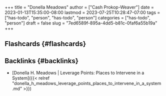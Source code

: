 +++
title = "Donella Meadows"
author = ["Cash Prokop-Weaver"]
date = 2023-01-13T15:35:00-08:00
lastmod = 2023-07-25T10:28:47-07:00
tags = ["has-todo", "person", "has-todo", "person"]
categories = ["has-todo", "person"]
draft = false
slug = "7ed6589f-895a-4dd5-b81c-0faf6a55b19a"
+++

## Flashcards {#flashcards}


## Backlinks {#backlinks}

-   [Donella H. Meadows | Leverage Points: Places to Intervene in a System]({{< relref "donella_h_meadows_leverage_points_places_to_intervene_in_a_system.md" >}})
